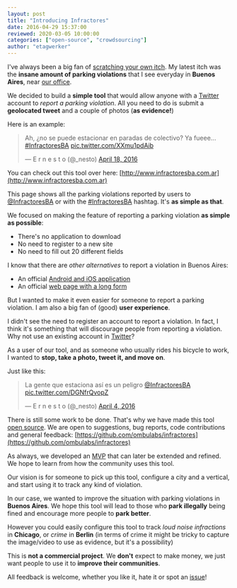 ```yaml
---
layout: post
title: "Introducing Infractores"
date: 2016-04-29 15:37:00
reviewed: 2020-03-05 10:00:00
categories: ["open-source", "crowdsourcing"]
author: "etagwerker"
---
```


I've always been a big fan of [scratching your own itch](https://en.wikipedia.org/wiki/The_Cathedral_and_the_Bazaar#Lessons_for_creating_good_open_source_software). My latest itch was the **insane amount of parking
violations** that I see everyday in **Buenos Aires**, near [our office](https://foursquare.com/v/ombulabs-hq/52f0e47311d25da04d101b62).

We decided to build a **simple tool** that would allow anyone with a [Twitter](https://twitter.com) account to *report a parking violation*. All
you need to do is submit a **geolocated tweet** and a couple of photos
(**as evidence!**)

Here is an example:

<blockquote class="twitter-tweet" data-lang="en"><p lang="es" dir="ltr">Ah, ¿no se puede estacionar en paradas de colectivo? Ya fueee... <a href="https://twitter.com/hashtag/InfractoresBA?src=hash">#InfractoresBA</a> <a href="https://t.co/XXmu1pdAib">pic.twitter.com/XXmu1pdAib</a></p>&mdash; E r n e s t o (@_nesto) <a href="https://twitter.com/_nesto/status/722065061309726720">April 18, 2016</a></blockquote>
<script async src="//platform.twitter.com/widgets.js" charset="utf-8"></script>

You can check out this tool over here: [http://www.infractoresba.com.ar](http://www.infractoresba.com.ar)

This page shows all the parking violations reported by users to
[@InfractoresBA](https://twitter.com/infractoresBA) or with the
[#InfractoresBA](https://twitter.com/search?src=typd&q=%23InfractoresBA) hashtag.
It's **as simple as that**.

<!--more-->

We focused on making the feature of reporting a parking violation **as simple as
possible**:

* There's no application to download
* No need to register to a new site
* No need to fill out 20 different fields

I know that there are *other alternatives* to report a violation in Buenos
Aires:

* An official [Android and iOS application](http://www.buenosaires.gob.ar/aplicacionesmoviles/ba-denuncia-vial)
* An official [web page with a long form](http://www.buenosaires.gob.ar/areas/seguridad_justicia/seguridad_urbana/dgcactyt/formulario_denuncia/denunciavial.php?menu_id=34064)

But I wanted to make it even easier for someone to report a parking violation.
I am also a big fan of (good) **user experience**.

I didn't see the need to register an account to report a violation. In fact,
I think it's something that will discourage people from reporting a violation.
Why not use an existing account in [Twitter](https://twitter.com)?

As a user of our tool, and as someone who usually rides his bicycle to work, I
wanted to **stop, take a photo, tweet it, and move on**.

Just like this:

<blockquote class="twitter-tweet" data-lang="en"><p lang="es" dir="ltr">La gente que estaciona así es un peligro <a href="https://twitter.com/InfractoresBA">@InfractoresBA</a> <a href="https://t.co/DGNfrQvopZ">pic.twitter.com/DGNfrQvopZ</a></p>&mdash; E r n e s t o (@_nesto) <a href="https://twitter.com/_nesto/status/717023979454771201">April 4, 2016</a></blockquote>
<script async src="//platform.twitter.com/widgets.js" charset="utf-8"></script>

There is still some work to be done. That's why we have made this tool
[open source](/blog/tags/open-source/). We are open to suggestions, bug reports, code contributions and general feedback: [https://github.com/ombulabs/infractores](https://github.com/ombulabs/infractores)

As always, we developed an [MVP](https://www.ombulabs.com/blog/tags/mvp) that can
later be extended and refined. We hope to learn from how the community uses
this tool.

Our vision is for someone to pick up this tool, configure a city and a vertical,
and start using it to track any kind of violation.

In our case, we wanted to improve the situation with parking violations in
**Buenos Aires**. We hope this tool will lead to those who **park illegally**
being fined and encourage more people to **park better**.

However you could easily configure this tool to track *loud noise infractions* in
**Chicago**, or *crime* in **Berlin** (in terms of crime it might be tricky to
capture the image/video to use as evidence, but it's a possibility)

This is **not a commercial project**. We **don't** expect to make money, we just
want people to use it to **improve their communities**.

All feedback is welcome, whether you like it, hate it or spot an [issue](https://github.com/ombulabs/infractores/issues)!
